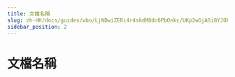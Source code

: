 ```yaml
---
title: 文檔名稱
slug: zh-HK/docs/guides/wbo/LjNDwiZERi4r4skdM8dc6PbOnkc/UKp2wGjASi8YJOkMzuEcfmNonuf/UIx3wLFRGiqvnrk8MMccVA0Cnmd
sidebar_position: 2
---
```



# 文檔名稱


